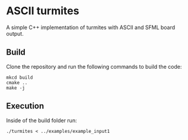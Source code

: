 # ASCII turmites

A simple C++ implementation of turmites with ASCII and SFML board output.

## Build

Clone the repository and run the following commands to build the code:

```
mkcd build
cmake ..
make -j
```

## Execution

Inside of the build folder run:

```
./turmites < ../examples/example_input1
```

